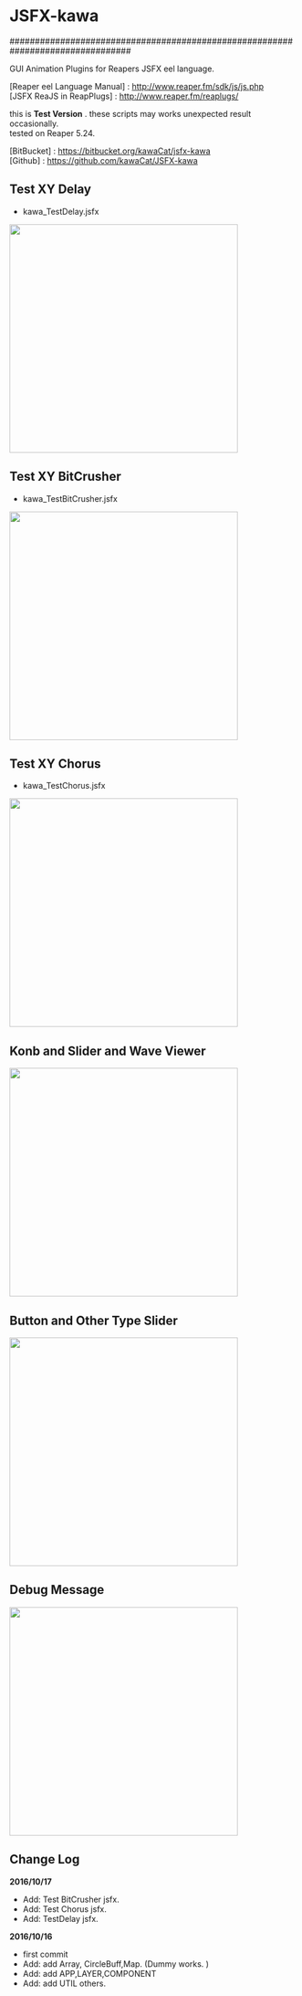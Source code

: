 # JSFX-kawa
################################################################################

GUI Animation Plugins for Reapers JSFX eel language.

[Reaper eel Language Manual] : http://www.reaper.fm/sdk/js/js.php <br/>
[JSFX ReaJS in ReapPlugs] : http://www.reaper.fm/reaplugs/  <br/>

this is  **Test Version** .  these scripts  may  works unexpected result occasionally.<br/>
tested on Reaper 5.24.

[BitBucket] : https://bitbucket.org/kawaCat/jsfx-kawa <br/>
[Github] : https://github.com/kawaCat/JSFX-kawa <br/>

## Test XY Delay

* kawa_TestDelay.jsfx

<img src="https://bitbucket.org/kawaCat/jsfx-kawa/wiki/img/kawa_TestDelay.PNG" width="400px"/>

## Test XY BitCrusher

* kawa_TestBitCrusher.jsfx

<img src="https://bitbucket.org/kawaCat/jsfx-kawa/wiki/img/kawa_Test_bitCrusher.PNG" width="400px"/>

## Test XY Chorus
 
* kawa_TestChorus.jsfx

<img src="https://bitbucket.org/kawaCat/jsfx-kawa/wiki/img/kawa_TestChorus.PNG" width="400px"/>



## Konb and Slider and Wave Viewer


<img src="https://bitbucket.org/kawaCat/jsfx-kawa/wiki/img/JSFX-test02.gif" width="400px" />

## Button and Other Type Slider

<img src="https://bitbucket.org/kawaCat/jsfx-kawa/wiki/img/JSFX-test03.gif"  width="400px" />


## Debug Message

<img src="https://bitbucket.org/kawaCat/jsfx-kawa/wiki/img/JSFX-test01.gif" width="400px"/>


## Change Log

**2016/10/17**

* Add: Test BitCrusher jsfx.
* Add: Test Chorus jsfx.
* Add: TestDelay jsfx.

**2016/10/16**

* first commit
* Add: add Array, CircleBuff,Map. (Dummy works. )
* Add: add APP,LAYER,COMPONENT
* Add: add UTIL others.
